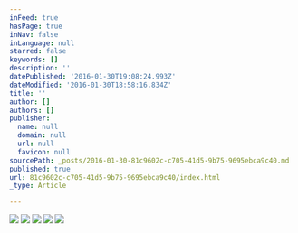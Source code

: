 ```yaml
---
inFeed: true
hasPage: true
inNav: false
inLanguage: null
starred: false
keywords: []
description: ''
datePublished: '2016-01-30T19:08:24.993Z'
dateModified: '2016-01-30T18:58:16.834Z'
title: ''
author: []
authors: []
publisher:
  name: null
  domain: null
  url: null
  favicon: null
sourcePath: _posts/2016-01-30-81c9602c-c705-41d5-9b75-9695ebca9c40.md
published: true
url: 81c9602c-c705-41d5-9b75-9695ebca9c40/index.html
_type: Article

---
```

![](https://the-grid-user-content.s3-us-west-2.amazonaws.com/27aa20c5-6218-4bde-b211-cc2a306e0508.JPG)
![](https://the-grid-user-content.s3-us-west-2.amazonaws.com/35a08d84-deb5-4732-b3e5-b1fe2cf9f7e5.JPG)
![](https://the-grid-user-content.s3-us-west-2.amazonaws.com/8e7031a4-7d3b-4433-a314-e070ea32f506.JPG)
![](https://the-grid-user-content.s3-us-west-2.amazonaws.com/795d5c5f-ee29-40dc-afdf-a158e94c4ab6.JPG)
![](https://the-grid-user-content.s3-us-west-2.amazonaws.com/8619460e-9912-4c84-aaed-38d126010c6b.JPG)